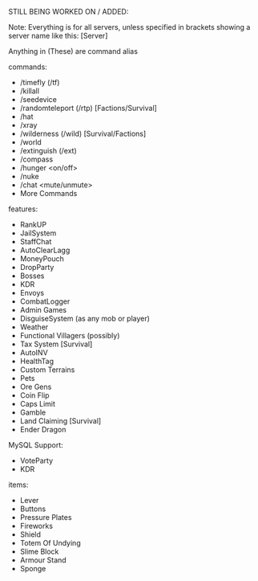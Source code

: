 STILL BEING WORKED ON / ADDED: 

Note: Everything is for all servers, unless specified in brackets showing a server name like this: [Server]

Anything in (These) are command alias 

commands: 
- /timefly (/tf)
- /killall
- /seedevice
- /randomteleport (/rtp) [Factions/Survival]
- /hat
- /xray 
- /wilderness (/wild) [Survival/Factions]
- /world
- /extinguish (/ext)
- /compass
- /hunger <on/off>
- /nuke
- /chat <mute/unmute>
- More Commands

features:
- RankUP
- JailSystem
- StaffChat
- AutoClearLagg
- MoneyPouch
- DropParty
- Bosses
- KDR
- Envoys
- CombatLogger
- Admin Games 
- DisguiseSystem (as any mob or player) 
- Weather 
- Functional Villagers (possibly)
- Tax System [Survival]
- AutoINV
- HealthTag
- Custom Terrains 
- Pets
- Ore Gens
- Coin Flip
- Caps Limit
- Gamble
- Land Claiming [Survival]
- Ender Dragon

MySQL Support:
- VoteParty
- KDR

items: 

- Lever
- Buttons
- Pressure Plates
- Fireworks
- Shield
- Totem Of Undying
- Slime Block
- Armour Stand
- Sponge
